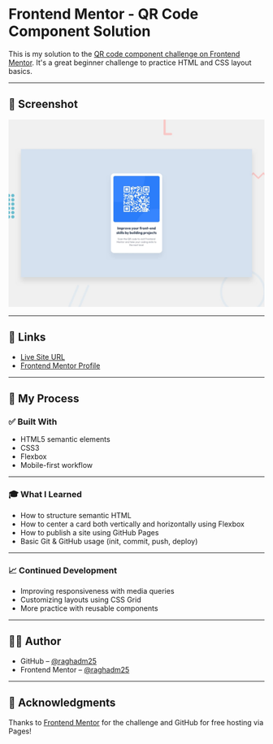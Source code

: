# Frontend Mentor - QR Code Component Solution

This is my solution to the [QR code component challenge on Frontend Mentor](https://www.frontendmentor.io/challenges/qr-code-component-iux_sIO_H). It's a great beginner challenge to practice HTML and CSS layout basics.

---

## 📸 Screenshot

![Desktop preview](./design/desktop-preview.jpg)

---

## 🔗 Links

- [Live Site URL](https://raghadm25.github.io/qr-component/)
- [Frontend Mentor Profile](https://www.frontendmentor.io/profile/raghadm25)

---

## 🧠 My Process

### ✅ Built With

- HTML5 semantic elements
- CSS3
- Flexbox
- Mobile-first workflow

---

### 🎓 What I Learned

- How to structure semantic HTML
- How to center a card both vertically and horizontally using Flexbox
- How to publish a site using GitHub Pages
- Basic Git & GitHub usage (init, commit, push, deploy)

---

### 📈 Continued Development

- Improving responsiveness with media queries
- Customizing layouts using CSS Grid
- More practice with reusable components

---

## 🙋‍♀️ Author

- GitHub – [@raghadm25](https://github.com/raghadm25)
- Frontend Mentor – [@raghadm25](https://www.frontendmentor.io/profile/raghadm25)

---

## 🙏 Acknowledgments

Thanks to [Frontend Mentor](https://www.frontendmentor.io/) for the challenge and GitHub for free hosting via Pages!
